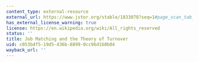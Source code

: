 ```yaml
---
content_type: external-resource
external_url: https://www.jstor.org/stable/1833078?seq=1#page_scan_tab_contents
has_external_license_warning: true
license: https://en.wikipedia.org/wiki/All_rights_reserved
status: ''
title: Job Matching and the Theory of Turnover
uid: c053b4f5-19d5-436b-8899-0cc96d160b04
wayback_url: ''
---
```

